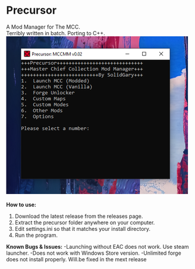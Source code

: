 # Precursor
A Mod Manager for The MCC.
<br>
Terribly written in batch. Porting to C++.
<br>
<img src="preview/Capture.PNG">
<br>
<br>
**How to use:**
1. Download the latest release from the releases page.
2. Extract the precursor folder anywhere on your computer.
3. Edit settings.ini so that it matches your install directory.
4. Run the program.


**Known Bugs & Issues:**
-Launching without EAC does not work. Use steam launcher.
-Does not work with Windows Store version.
-Unlimited forge does not install properly. Will.be fixed in the mext release

